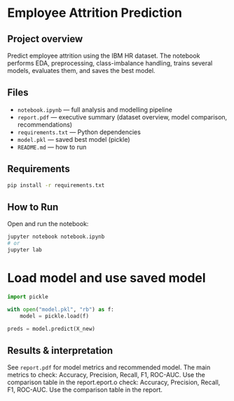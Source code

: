 # Employee Attrition Prediction

## Project overview
Predict employee attrition using the IBM HR dataset. The notebook performs EDA, preprocessing, class-imbalance handling, trains several models, evaluates them, and saves the best model.

## Files
- `notebook.ipynb` — full analysis and modelling pipeline
- `report.pdf` — executive summary (dataset overview, model comparison, recommendations)
- `requirements.txt` — Python dependencies
- `model.pkl` — saved best model (pickle)
- `README.md` — how to run

## Requirements
```bash
pip install -r requirements.txt
```
## How to Run 

Open and run the notebook:
```bash
jupyter notebook notebook.ipynb
# or
jupyter lab
```

# Load model and use saved model
```python
import pickle

with open("model.pkl", "rb") as f:
    model = pickle.load(f)

preds = model.predict(X_new)
```
## Results & interpretation
See `report.pdf` for model metrics and recommended model. The main metrics to check: Accuracy, Precision, Recall, F1, ROC-AUC. Use the comparison table in the report.eport.o check: Accuracy, Precision, Recall, F1, ROC-AUC. Use the comparison table in the report.
